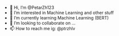 - 👋 Hi, I’m @PetarZh123
- 👀 I’m interested in Machine Learning and other stuff
- 🌱 I’m currently learning Machine Learning (BERT)
- 💞️ I’m looking to collaborate on ...
- 📫 How to reach me ig: @ptrzhlv

<!---
PetarZh123/PetarZh123 is a ✨ special ✨ repository because its `README.md` (this file) appears on your GitHub profile.
You can click the Preview link to take a look at your changes.
--->
